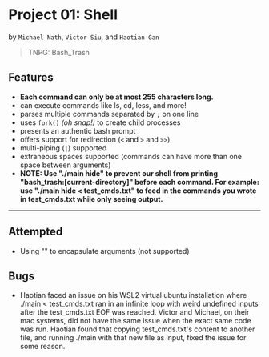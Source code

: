 # Project 01: Shell
by `Michael Nath`, `Victor Siu`, and `Haotian Gan` 
> TNPG: Bash_Trash
## Features
* <b> Each command can only be at most 255 characters long. </b>
* can execute commands like ls, cd, less, and more!
* parses multiple commands separated by `;` on one line
* uses `fork()` *(oh snap!)* to create child processes
* presents an authentic bash prompt
* offers support for redirection (`<` and `>` and `>>`) 
* multi-piping (`|`) supported
* extraneous spaces supported (commands can have more than one space between arguments)
* <b> NOTE: Use "./main hide" to prevent our shell from printing "bash_trash:[current-directory]" before each command.
        For example: use "./main hide < test_cmds.txt" to feed in the commands you wrote in test_cmds.txt while only seeing output. </b>
---
## Attempted
* Using "" to encapsulate arguments (not supported)


## Bugs
* Haotian faced an issue on his WSL2 virtual ubuntu installation where ./main < test_cmds.txt ran in an infinite loop with weird undefined inputs after the test_cmds.txt EOF was     reached. Victor and Michael, on their mac systems, did not have the same issue when the exact same code was run. Haotian found that copying test_cmds.txt's content to another     file, and running ./main with that new file as input, fixed the issue for some reason. 
